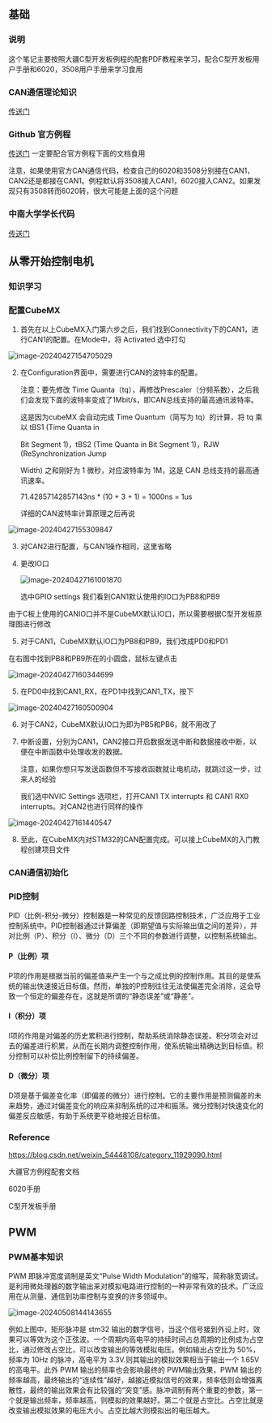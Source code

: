 ## 基础

### 说明

这个笔记主要按照大疆C型开发板例程的配套PDF教程来学习，配合C型开发板用户手册和6020，3508用户手册来学习食用

### CAN通信理论知识

[传送门](https://blog.csdn.net/weixin_54448108/article/details/125881138?spm=1001.2014.3001.5501csdn的电机驱动教程)

### Github 官方例程

[传送门](https://github.com/RoboMaster/Development-Board-C-Examples) 一定要配合官方例程下面的文档食用

注意，如果使用官方CAN通信代码，检查自己的6020和3508分别接在CAN1，CAN2还是都接在CAN1。例程默认将3508接入CAN1，6020接入CAN2。如果发现只有3508转而6020转，很大可能是上面的这个问题

### 中南大学学长代码

[传送门](https://gitee.com/broofssy/rm_infantry?_from=gitee_search#3-%E6%9D%BF%E8%BD%BDled%E4%BB%BB%E5%8A%A1])





## 从零开始控制电机

### 知识学习



### 配置CubeMX

1. 首先在以上CubeMX入门第六步之后，我们找到Connectivity下的CAN1，进行CAN1的配置。在Mode中，将 Activated 选中打勾

![image-20240427154705029](.assets/image-20240427154705029.png)

2. 在Configuration界面中，需要进行CAN的波特率的配置。

	注意：要先修改 Time Quanta（tq），再修改Prescaler（分频系数），之后我们会发现下面的波特率变成了1Mbit/s，即CAN总线支持的最高通讯波特率。

	这是因为cubeMX 会自动完成 Time Quantum（简写为 tq）的计算，将 tq 乘以 tBS1 (Time Quanta in

	Bit Segment 1)，tBS2 (Time Quanta in Bit Segment 1)，RJW (ReSynchronization Jump

	Width) 之和刚好为 1 微秒，对应波特率为 1M，这是 CAN 总线支持的最高通讯速率。

	71.42857142857143ns * (10 + 3 + 1) = 1000ns = 1us

	详细的CAN波特率计算原理之后再说

![image-20240427155309847](.assets/image-20240427155309847.png)

3. 对CAN2进行配置，与CAN1操作相同，这里省略

4. 更改IO口

	![image-20240427161001870](.assets/image-20240427161001870.png)

	选中GPIO settings 我们看到CAN1默认使用的IO口为PB8和PB9

由于C板上使用的CANIO口并不是CubeMX默认IO口，所以需要根据C型开发板原理图进行修改

5. 对于CAN1，CubeMX默认IO口为PB8和PB9，我们改成PD0和PD1

在右图中找到PB8和PB9所在的小圆盘，鼠标左键点击

![image-20240427160344699](.assets/image-20240427160344699.png)

5. 在PD0中找到CAN1_RX，在PD1中找到CAN1_TX，按下

![image-20240427160500904](.assets/image-20240427160500904.png)

6. 对于CAN2，CubeMX默认IO口为即为PB5和PB6，就不用改了

7. 中断设置，分别为CAN1，CAN2接口开启数据发送中断和数据接收中断，以便在中断函数中处理收发的数据。

	注意，如果你想只写发送函数但不写接收函数就让电机动，就跳过这一步，过来人的经验

	我们选中NVIC Settings 选项栏，打开CAN1 TX interrupts 和 CAN1 RX0 interrupts。对CAN2也进行同样的操作

![image-20240427161440547](.assets/image-20240427161440547.png)

8. 至此，在CubeMX内对STM32的CAN配置完成。可以接上CubeMX的入门教程创建项目文件

### CAN通信初始化

### PID控制

PID（比例-积分-微分）控制器是一种常见的反馈回路控制技术，广泛应用于工业控制系统中。PID控制器通过计算偏差（即期望值与实际输出值之间的差异），并对比例（P）、积分（I）、微分（D）三个不同的参数进行调整，以控制系统输出。

#### P（比例）项

P项的作用是根据当前的偏差值来产生一个与之成比例的控制作用。其目的是使系统的输出快速接近目标值。然而，单独的P控制往往无法使偏差完全消除，这会导致一个恒定的偏差存在，这就是所谓的“静态误差”或“静差”。

#### I（积分）项

I项的作用是对偏差的历史累积进行控制，帮助系统消除静态误差。积分项会对过去的偏差进行积累，从而在长期内调整控制作用，使系统输出精确达到目标值。积分控制可以补偿比例控制留下的持续偏差。

#### D（微分）项

D项是基于偏差变化率（即偏差的微分）进行控制。它的主要作用是预测偏差的未来趋势，通过对偏差变化的响应来抑制系统的过冲和振荡。微分控制对快速变化的偏差反应敏感，有助于系统更平稳地接近目标值。

### Reference

https://blog.csdn.net/weixin_54448108/category_11929090.html

大疆官方例程配套文档

6020手册

C型开发板手册

## PWM

### PWM基本知识

PWM 即脉冲宽度调制是英文“Pulse Width Modulation”的缩写，简称脉宽调试。是利用微处理器的数字输出来对模拟电路进行控制的一种非常有效的技术。广泛应用在从测量、通信到功率控制与变换的许多领域中。

![image-20240508144143655](.assets/image-20240508144143655.png)

例如上图中，矩形脉冲是 stm32 输出的数字信号，当这个信号接到外设上时，效果可以等效为这个正弦波。一个周期内高电平的持续时间占总周期的比例成为占空比，通过修改占空比，可以改变输出的等效模拟电压。例如输出占空比为 50%，频率为 10Hz 的脉冲，高电平为 3.3V.则其输出的模拟效果相当于输出一个 1.65V 的高电平。此外 PWM 输出的频率也会影响最终的 PWM输出效果，PWM 输出的频率越高，最终输出的“连续性”越好，越接近模拟信号的效果，频率低则会增强离散性，最终的输出效果会有比较强的“突变”感。脉冲调制有两个重要的参数，第一个就是输出频率，频率越高，则模拟的效果越好。第二个就是占空比。占空比就是改变输出模拟效果的电压大小。占空比越大则模拟出的电压越大。
